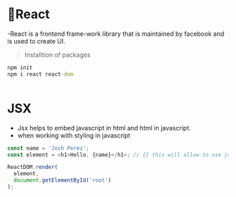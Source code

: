 # 👀React

-React is a frontend frame-work library that is maintained by facebook and is used to create UI.
>Installtion of packages
```cmd
npm init
npm i react react-dom



```
# JSX 
- Jsx helps to embed javascript in html and html in javascript.
- when working with styling in javascript 

```javascript
const name = 'Josh Perez';
const element = <h1>Hello, {name}</h1>; // {} this will allow to use javascript expressions in between javascipt code

ReactDOM.render(
  element,
  document.getElementById('root')
);

```
